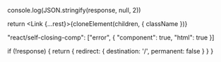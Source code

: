 console.log(JSON.stringify(response, null, 2))

return <Link {...rest}>{cloneElement(children, { className })}</Link>

"react/self-closing-comp": ["error", {
  "component": true,
  "html": true
}]

<div dangerouslySetInnerHTML={{ __html: post.content }} />


if (!response) {
    return {
      redirect: {
        destination: '/',
        permanent: false
      }
    }
  }